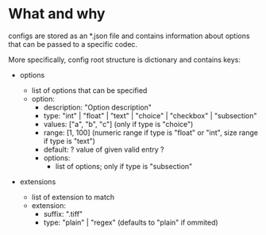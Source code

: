 # What and why
configs are stored as an *.json file and contains information about options that can be passed to a specific codec.

More specifically, config root structure is dictionary and contains keys:
* options
    * list of options that can be specified
    * option:
        * description: "Option description"
        * type: "int" | "float" | "text" | "choice" | "checkbox" | "subsection"
        * values: ["a", "b", "c"] (only if type is "choice")
        * range: [1, 100] (numeric range if type is "float" or "int", size range if type is "text")
        * default: ? value of given valid entry ?
        * options:
            * list of options; only if type is "subsection"

* extensions
    * list of extension to match
    * extension:
        * suffix: ".tiff"
        * type: "plain" | "regex" (defaults to "plain" if ommited)
